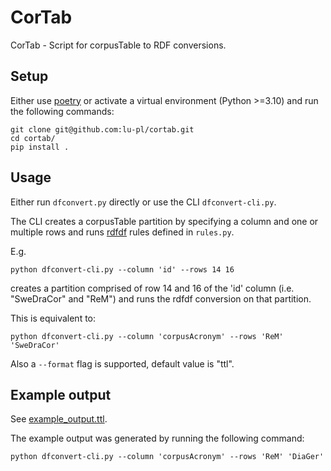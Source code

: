 # CorTab

CorTab - Script for corpusTable to RDF conversions.

## Setup
Either use [poetry](https://python-poetry.org/) or activate a virtual environment (Python >=3.10) and run the following commands:

```shell
git clone git@github.com:lu-pl/cortab.git
cd cortab/
pip install .
```

## Usage

Either run `dfconvert.py` directly or use the CLI `dfconvert-cli.py`.

The CLI creates a corpusTable partition by specifying a column and one or multiple rows and runs [rdfdf](https://github.com/lu-pl/rdfdf) rules defined in `rules.py`.

E.g.
```shell
python dfconvert-cli.py --column 'id' --rows 14 16
```

creates a partition comprised of row 14 and 16 of the 'id' column (i.e. "SweDraCor" and "ReM") and runs the rdfdf conversion on that partition.

This is equivalent to: 
```shell
python dfconvert-cli.py --column 'corpusAcronym' --rows 'ReM' 'SweDraCor'
```

Also a `--format` flag is supported, default value is "ttl".

## Example output

See [example_output.ttl](https://github.com/lu-pl/cortab/blob/main/cortab/example_output.ttl).

The example output was generated by running the following command: 
```shell
python dfconvert-cli.py --column 'corpusAcronym' --rows 'ReM' 'DiaGer'
```

